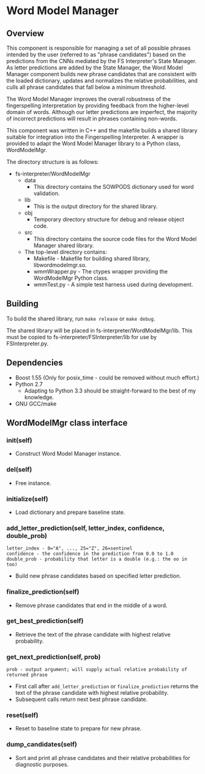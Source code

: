 Word Model Manager
==================

Overview
--------
This component is responsible for managing a set of all possible phrases intended by the user (referred to as "phrase candidates") based on the predictions from the CNNs mediated by the FS Interpreter's State Manager.  As letter predictions are added by the State Manager, the Word Model Manager component builds new phrase candidates that are consistent with the loaded dictionary, updates and normalizes the relative probabilities, and culls all phrase candidates that fall below a minimum threshold.

The Word Model Manager improves the overall robustness of the fingerspelling interpretation by providing feedback from the higher-level domain of words.  Although our letter predictions are imperfect, the majority of incorrect predictions will result in phrases containing non-words.

This component was written in C++ and the makefile builds a shared library suitable for integration into the Fingerspelling Interpreter.  A wrapper is provided to adapt the Word Model Manager library to a Python class, WordModelMgr.

The directory structure is as follows:
- fs-interpreter/WordModelMgr
  - data
    - This directory contains the SOWPODS dictionary used for word validation.
  - lib
    - This is the output directory for the shared library.
  - obj
    - Temporary directory structure for debug and release object code.
  - src
    - This directory contains the source code files for the Word Model Manager shared library.
  - The top-level directory contains:
    - Makefile - Makefile for building shared library, libwordmodelmgr.so.
    - wmmWrapper.py - The ctypes wrapper providing the WordModelMgr Python class.
    - wmmTest.py - A simple test harness used during development.


Building
--------
To build the shared library, run `make release` or `make debug`.

The shared library will be placed in fs-interpreter/WordModelMgr/lib.  This must be copied to fs-interpreter/FSInterpreter/lib for use by FSInterpreter.py.


Dependencies
------------
- Boost 1.55 (Only for posix_time - could be removed without much effort.)
- Python 2.7
  - Adapting to Python 3.3 should be straight-forward to the best of my knowledge.
- GNU GCC/make


WordModelMgr class interface
----------------------------
### __init__(self)
- Construct Word Model Manager instance.

### __del__(self)
- Free instance.

### initialize(self)
- Load dictionary and prepare baseline state.

### add_letter_prediction(self, letter_index, confidence, double_prob)
    letter_index - 0="A", ..., 25="Z", 26=sentinel
    confidence - the confidence in the prediction from 0.0 to 1.0
    double_prob - probability that letter is a double (e.g.: the oo in too)
- Build new phrase candidates based on specified letter prediction.

### finalize_prediction(self)
- Remove phrase candidates that end in the middle of a word.

### get_best_prediction(self)
- Retrieve the text of the phrase candidate with highest relative probability.

### get_next_prediction(self, prob)
    prob - output argument; will supply actual relative probability of returned phrase
- First call after `add_letter_prediction` or `finalize_prediction` returns the text of the phrase candidate with highest relative probability.
- Subsequent calls return next best phrase candidate.

### reset(self)
- Reset to baseline state to prepare for new phrase.

### dump_candidates(self)
- Sort and print all phrase candidates and their relative probabilities for diagnostic purposes.

